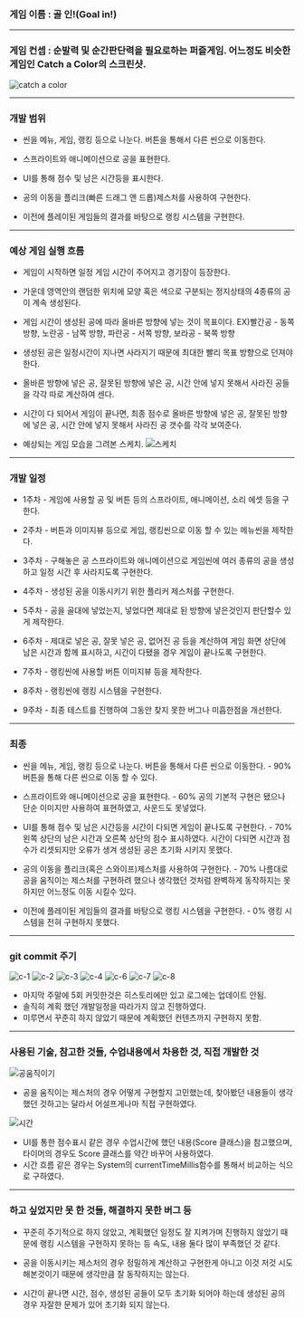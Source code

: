 ### 게임 이름 : 골 인!(Goal in!)

---

### 게임 컨셉 : 순발력 및 순간판단력을 필요로하는 퍼즐게임. 어느정도 비슷한 게임인 Catch a Color의 스크린샷.
![catch a color](https://user-images.githubusercontent.com/40324294/119064739-fb1d9980-ba16-11eb-81db-65eddf3af51c.jpg)

---

### 개발 범위

* 씬을 메뉴, 게임, 랭킹 등으로 나눈다. 버튼을 통해서 다른 씬으로 이동한다.

* 스프라이트와 애니메이션으로 공을 표현한다.

* UI를 통해 점수 및 남은 시간등을 표시한다.

* 공의 이동을 플리크(빠른 드래그 앤 드롭)제스처를 사용하여 구현한다.

* 이전에 플레이된 게임들의 결과를 바탕으로 랭킹 시스템을 구현한다.

---

### 예상 게임 실행 흐름

* 게임이 시작하면 일정 게임 시간이 주어지고 경기장이 등장한다.

* 가운데 영역안의 랜덤한 위치에 모양 혹은 색으로 구분되는 정지상태의 4종류의 공이 계속 생성된다. 

* 게임 시간이 생성된 공에 따라 올바른 방향에 넣는 것이 목표이다. EX)빨간공 - 동쪽 방향, 노란공 - 남쪽 방향, 파란공 - 서쪽 방향, 보라공 - 북쪽 방향  

* 생성된 공은 일정시간이 지나면 사라지기 때문에 최대한 빨리 목표 방향으로 던져야 한다.

* 올바른 방향에 넣은 공, 잘못된 방향에 넣은 공, 시간 안에 넣지 못해서 사라진 공들을 각각 따로 계산하여 센다. 

* 시간이 다 되어서 게임이 끝나면, 최종 점수로 올바른 방향에 넣은 공, 잘못된 방향에 넣은 공, 시간 안에 넣지 못해서 사라진 공 갯수를 각각 보여준다.

* 예상되는 게임 모습을 그려본 스케치.
![스케치](https://user-images.githubusercontent.com/40324294/119064782-18526800-ba17-11eb-8cd3-068f239ad03f.png)


---


### 개발 일정
* 1주차 - 게임에 사용할 공 및 버튼 등의 스프라이트, 애니메이션, 소리 에셋 등을 구한다.

* 2주차 - 버튼과 이미지뷰 등으로 게임, 랭킹씬으로 이동 할 수 있는 메뉴씬을 제작한다.

* 3주차 - 구해놓은 공 스프라이트와 애니메이션으로 게임씬에 여러 종류의 공을 생성하고 일정 시간 후 사라지도록 구현한다.

* 4주차 - 생성된 공을 이동시키기 위한 플리커 제스처를 구현한다.

* 5주차 - 공을 골대에 넣었는지, 넣었다면 제대로 된 방향에 넣은것인지 판단할수 있게 제작한다.  

* 6주차 - 제대로 넣은 공, 잘못 넣은 공, 없어진 공 등을 계산하여 게임 화면 상단에 남은 시간과 함께 표시하고, 시간이 다됐을 경우 게임이 끝나도록 구현한다.

* 7주차 - 랭킹씬에 사용할 버튼 이미지뷰 등을 제작한다.

* 8주차 - 랭킹씬에 랭킹 시스템을 구현한다.

* 9주차 - 최종 테스트를 진행하여 그동안 찾지 못한 버그나 미흡한점을 개선한다.
---

### 최종

* 씬을 메뉴, 게임, 랭킹 등으로 나눈다. 버튼을 통해서 다른 씬으로 이동한다. - 90% 버튼을 통해 다른 씬으로 이동 할 수 있다.

* 스프라이트와 애니메이션으로 공을 표현한다. - 60% 공의 기본적 구현은 됐으나 단순 이미지만 사용하여 표현하였고, 사운드도 못넣었다.

* UI를 통해 점수 및 남은 시간등을 시간이 다되면 게임이 끝나도록 구현한다. - 70% 왼쪽 상단의 남은 시간과 오른쪽 상단의 점수 표시하였다. 시간이 다되면 시간과 점수가 리셋되지만 오류가 생겨 생성된 공은 초기화 시키지 못했다.

* 공의 이동을 플리크(혹은 스와이프)제스처를 사용하여 구현한다. - 70% 나름대로 공을 움직이는 제스처를 구현하려 했으나 생각했던 것처럼 완벽하게 동작하지는 못하지만 어느정도 이동 시킬수 있다. 

* 이전에 플레이된 게임들의 결과를 바탕으로 랭킹 시스템을 구현한다. - 0% 랭킹 시스템을 전혀 구현하지 못했다.

---

### git commit 주기
![c-1](https://user-images.githubusercontent.com/40324294/121822419-f9738880-ccd9-11eb-8dd3-5e6441bfd6aa.jpg)
![c-2](https://user-images.githubusercontent.com/40324294/121822437-0e501c00-ccda-11eb-8310-5c4861dde379.jpg)
![c-3](https://user-images.githubusercontent.com/40324294/121822444-1445fd00-ccda-11eb-94a1-d99ea54e42e2.jpg)
![c-4](https://user-images.githubusercontent.com/40324294/121822448-18721a80-ccda-11eb-9829-ce3740ebd54a.jpg)
![c-6](https://user-images.githubusercontent.com/40324294/121822451-1c9e3800-ccda-11eb-83b8-921d299da06f.jpg)
![c-7](https://user-images.githubusercontent.com/40324294/121822457-22941900-ccda-11eb-8e4a-ca0d838df3ba.jpg)
![c-8](https://user-images.githubusercontent.com/40324294/121822463-27f16380-ccda-11eb-9087-ab937bebd2c3.jpg)

* 마지막 주말에 5회 커밋한것은 히스토리에만 있고 로그에는 업데이트 안됨.
* 솔직히 계획 했던 개발일정을 따라가지 않고 진행하였다. 
* 미루면서 꾸준히 하지 않았기 때문에 계획했던 컨텐츠까지 구현하지 못함.

---

### 사용된 기술, 참고한 것들, 수업내용에서 차용한 것, 직접 개발한 것

![공움직이기](https://user-images.githubusercontent.com/40324294/121822476-3b043380-ccda-11eb-9cee-2db00d08dcbc.jpg)
* 공을 움직이는 제스처의 경우 어떻게 구현할지 고민했는데, 찾아봤던 내용들이 생각했던 것하고는 달라서 어설프게나마 직접 구현하였다.

![시간](https://user-images.githubusercontent.com/40324294/121822483-45263200-ccda-11eb-8790-dd63c1485439.jpg)
* UI를 통한 점수표시 같은 경우 수업시간에 했던 내용(Score 클래스)을 참고했으며, 타이머의 경우도 Score 클래스를 약간 바꾸어 사용하였다.
* 시간 흐름 같은 경우는 System의 currentTimeMillis함수를 통해서 비교하는 식으로 구하였다.



---
### 하고 싶었지만 못 한 것들, 해결하지 못한 버그 등

* 꾸준히 주기적으로 하지 않았고, 계획했던 일정도 잘 지켜가며 진행하지 않았기 때문에 랭킹 시스템을 구현하지 못하는 등 속도, 내용 둘다 많이 부족했던 것 같다.

* 공을 이동시키는 제스처의 경우 정밀하게 계산하고 구현한게 아니고 이것 저것 시도해본것이기 때문에 생각만큼 잘 동작하지는 않는다.

* 시간이 끝나면 시간, 점수, 생성된 공들이 모두 초기화 되어야 하는데 생성된 공의 경우 자잘한 문제가 있어 초기화 되지 않는다.





